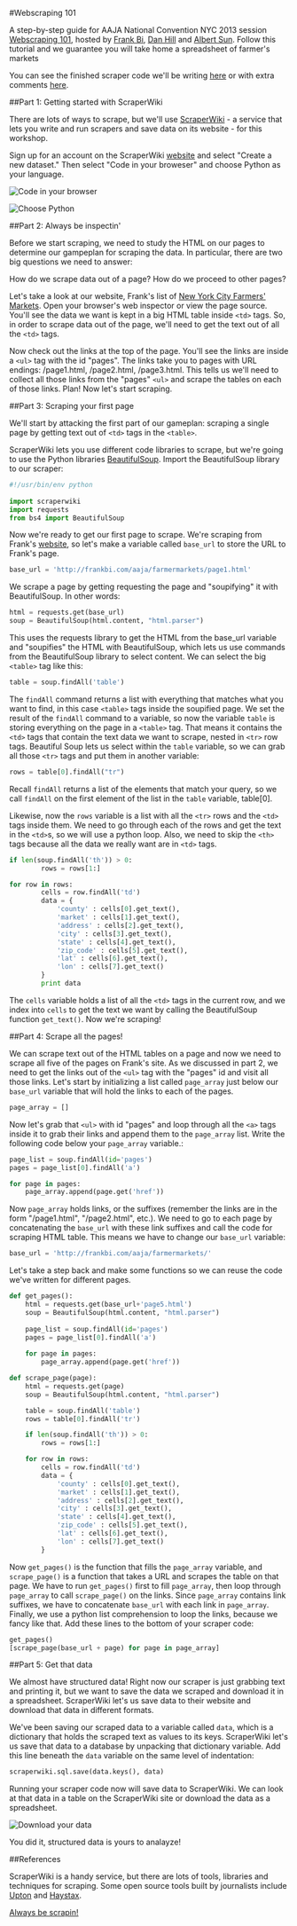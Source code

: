 #Webscraping 101

A step-by-step guide for AAJA National Convention NYC 2013 session [Webscraping 101](http://sched.co/18F13ss), hosted by [Frank Bi](https://github.com/frankbi), [Dan Hill](https://github.com/danhillreports) and [Albert Sun](https://github.com/albertsun/). Follow this tutorial and we guarantee you will take home a spreadsheet of farmer's markets 

You can see the finished scraper code we'll be writing [here](https://github.com/frankbi/AAJA-Scraper/blob/master/scraper.py) or with extra comments [here](https://github.com/frankbi/AAJA-Scraper/blob/master/comments_scraper.py).

##Part 1: Getting started with ScraperWiki

There are lots of ways to scrape, but we'll use [ScraperWiki](https://scraperwiki.com/) - a service that lets you write and run scrapers and save data on its website - for this workshop.

Sign up for an account on the ScraperWiki [website](https://scraperwiki.com/) and select "Create a new dataset." Then select "Code in your broweser" and choose Python as your language.

![Code in your browser](images/tutorial/new.png)

![Choose Python](images/tutorial/language.png)

##Part 2: Always be inspectin'

Before we start scraping, we need to study the HTML on our pages to determine our gampeplan for scraping the data. In particular, there are two big questions we need to answer:

How do we scrape data out of a page?
How do we proceed to other pages?

Let's take a look at our website, Frank's list of [New York City Farmers' Markets](http://frankbi.com/aaja/farmermarkets/). Open your browser's web inspector or view the page source. You'll see the data we want is kept in a big HTML table inside `<td>` tags. So, in order to scrape data out of the page, we'll need to get the text out of all the `<td>` tags.

Now check out the links at the top of the page. You'll see the links are inside a `<ul>` tag with the id "pages". The links take you to pages with URL endings: /page1.html, /page2.html, /page3.html. This tells us we'll need to collect all those links from the "pages" `<ul>` and scrape the tables on each of those links. Plan! Now let's start scraping.

##Part 3: Scraping your first page

We'll start by attacking the first part of our gameplan: scraping a single page by getting text out of `<td>` tags in the `<table>`.

ScraperWiki lets you use different code libraries to scrape, but we're going to use the Python libraries [BeautifulSoup](http://www.crummy.com/software/BeautifulSoup/). Import the BeautifulSoup library to our scraper:

```python
#!/usr/bin/env python
 
import scraperwiki
import requests
from bs4 import BeautifulSoup
```

Now we're ready to get our first page to scrape. We're scraping from Frank's [website](http://frankbi.com/aaja/farmermarkets/), so let's make a variable called `base_url` to store the URL to Frank's page.

```python
base_url = 'http://frankbi.com/aaja/farmermarkets/page1.html'
```

We scrape a page by getting requesting the page and "soupifying" it with BeautifulSoup. In other words:

```python	
html = requests.get(base_url)
soup = BeautifulSoup(html.content, "html.parser")
```

This uses the requests library to get the HTML from the base_url variable and "soupifies" the HTML with BeautifulSoup, which lets us use commands from the BeautifulSoup library to select content. We can select the big `<table>` tag like this:

```python
table = soup.findAll('table')
```

The `findAll` command returns a list with everything that matches what you want to find, in this case `<table>` tags inside the soupified page. We set the result of the `findAll` command to a variable, so now the variable `table` is storing everything on the page in a `<table>` tag. That means it contains the `<td>` tags that contain the text data we want to scrape, nested in `<tr>` row tags. Beautiful Soup lets us select within the `table` variable, so we can grab all those `<tr>` tags and put them in another variable:

```python
rows = table[0].findAll("tr")
```

Recall `findAll` returns a list of the elements that match your query, so we call `findAll` on the first element of the list in the `table` variable, table[0].

Likewise, now the `rows` variable is a list with all the `<tr>` rows and the `<td>` tags inside them. We need to go through each of the rows and get the text in the `<td>`s, so we will use a python loop. Also, we need to skip the `<th>` tags because all the data we really want are in `<td>` tags.

```python
if len(soup.findAll('th')) > 0:
        rows = rows[1:]

for row in rows:
        cells = row.findAll('td')
        data = {
            'county' : cells[0].get_text(),
            'market' : cells[1].get_text(),
            'address' : cells[2].get_text(),
            'city' : cells[3].get_text(),
            'state' : cells[4].get_text(),
            'zip_code' : cells[5].get_text(),
            'lat' : cells[6].get_text(),
            'lon' : cells[7].get_text()
        }
        print data
```

The `cells` variable holds a list of all the `<td>` tags in the current row, and we index into `cells` to get the text we want by calling the BeautifulSoup function `get_text()`. Now we're scraping!

##Part 4: Scrape all the pages!

We can scrape text out of the HTML tables on a page and now we need to scrape all five of the pages on Frank's site. As we discussed in part 2, we need to get the links out of the `<ul>` tag with the "pages" id and visit all those links. Let's start by initializing a list called `page_array` just below our `base_url` variable that will hold the links to each of the pages.

```python
page_array = []
```

Now let's grab that `<ul>` with id "pages" and loop through all the `<a>` tags inside it to grab their links and append them to the `page_array` list. Write the following code below your `page_array` variable.:

```python
page_list = soup.findAll(id='pages')
pages = page_list[0].findAll('a')

for page in pages:
    page_array.append(page.get('href'))
```

Now `page_array` holds links, or the suffixes (remember the links are in the form "/page1.html", "/page2.html", etc.). We need to go to each page by concatenating the `base_url` with these link suffixes and call the code for scraping HTML table. This means we have to change our `base_url` variable:

```python
base_url = 'http://frankbi.com/aaja/farmermarkets/'
```

Let's take a step back and make some functions so we can reuse the code we've written for different pages. 

```python
def get_pages():
    html = requests.get(base_url+'page5.html')
    soup = BeautifulSoup(html.content, "html.parser")
    
    page_list = soup.findAll(id='pages')
    pages = page_list[0].findAll('a')
    
    for page in pages:
        page_array.append(page.get('href'))

def scrape_page(page):
    html = requests.get(page)
    soup = BeautifulSoup(html.content, "html.parser")

    table = soup.findAll('table')
    rows = table[0].findAll('tr')

    if len(soup.findAll('th')) > 0:
        rows = rows[1:]

    for row in rows:
        cells = row.findAll('td')
        data = {
            'county' : cells[0].get_text(),
            'market' : cells[1].get_text(),
            'address' : cells[2].get_text(),
            'city' : cells[3].get_text(),
            'state' : cells[4].get_text(),
            'zip_code' : cells[5].get_text(),
            'lat' : cells[6].get_text(),
            'lon' : cells[7].get_text()
        }
```

Now `get_pages()` is the function that fills the `page_array` variable, and `scrape_page()` is a function that takes a URL and scrapes the table on that page. We have to run `get_pages()` first to fill `page_array`, then loop through `page_array` to call `scrape_page()` on the links. Since `page_array` contains link suffixes, we have to concatenate `base_url` with each link in `page_array`. Finally, we use a python list comprehension to loop the links, because we fancy like that. Add these lines to the bottom of your scraper code:

```python
get_pages()
[scrape_page(base_url + page) for page in page_array]
```

##Part 5: Get that data

We almost have structured data! Right now our scraper is just grabbing text and printing it, but we want to save the data we scraped and download it in a spreadsheet. ScraperWiki let's us save data to their website and download that data in different formats.

We've been saving our scraped data to a variable called `data`, which is a dictionary that holds the scraped text as values to its keys. ScraperWiki let's us save that data to a database by unpacking that dictionary variable. Add this line beneath the `data` variable on the same level of indentation:

```python
scraperwiki.sql.save(data.keys(), data)
```

Running your scraper code now will save data to ScraperWiki. We can look at that data in a table on the ScraperWiki site or download the data as a spreadsheet.

![Download your data](images/tutorial/tables.png)

You did it, structured data is yours to analayze!

##References

ScraperWiki is a handy service, but there are lots of tools, libraries and techniques for scraping. Some open source tools built by journalists include [Upton](http://www.propublica.org/nerds/item/upton-a-web-scraping-framework) and [Haystax](https://github.com/tilgovi/haystax).

[Always be scrapin!](http://www.youtube.com/watch?v=hQGLNPJ9VCE)

